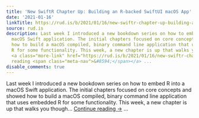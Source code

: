 ```yaml
---
title: 'New SwiftR Chapter Up: Building an R-backed SwiftUI macOS App'
date: '2021-01-16'
linkTitle: https://rud.is/b/2021/01/16/new-swiftr-chapter-up-building-an-r-backed-swiftui-macos-app/
source: rud.is
description: Last week I introduced a new bookdown series on how to embed R into a
  macOS Swift application. The initial chapters focused on core concepts and showed
  how to build a macOS compiled, binary command line application that uses embedded
  R for some functionality. This week, a new chapter is up that walks you though...
  <a class="more-link" href="https://rud.is/b/2021/01/16/new-swiftr-chapter-up-building-an-r-backed-swiftui-macos-app/">Continue
  reading <span class="meta-nav">&#8594;</span></a> ...
disable_comments: true
---
```

Last week I introduced a new bookdown series on how to embed R into a macOS Swift application. The initial chapters focused on core concepts and showed how to build a macOS compiled, binary command line application that uses embedded R for some functionality. This week, a new chapter is up that walks you though... <a class="more-link" href="https://rud.is/b/2021/01/16/new-swiftr-chapter-up-building-an-r-backed-swiftui-macos-app/">Continue reading <span class="meta-nav">&#8594;</span></a> ...